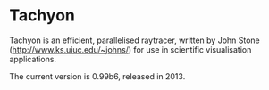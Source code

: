 # Tachyon

Tachyon is an efficient, parallelised raytracer, written by John Stone (http://www.ks.uiuc.edu/~johns/) for use in scientific visualisation applications.

The current version is 0.99b6, released in 2013.
